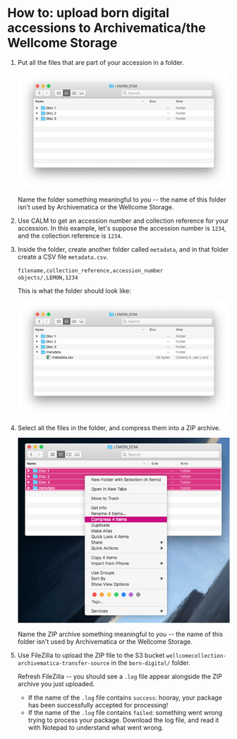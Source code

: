 # How to: upload born digital accessions to Archivematica/the Wellcome Storage

1.  Put all the files that are part of your accession in a folder.

    ![](upload_born_digital_accessions_1.png)

    Name the folder something meaningful to *you* -- the name of this folder isn't used by Archivematica or the Wellcome Storage.

2.  Use CALM to get an accession number and collection reference for your accession.
    In this example, let's suppose the accession number is `1234`, and the collection reference is `1234`.

3.  Inside the folder, create another folder called `metadata`, and in that folder create a CSV file `metadata.csv`.

    ```csv
    filename,collection_reference,accession_number
    objects/,LEMON,1234
    ```

    This is what the folder should look like:

    ![](upload_born_digital_accessions_2.png)

4.  Select all the files in the folder, and compress them into a ZIP archive.

    ![](upload_born_digital_accessions_3.png)

    Name the ZIP archive something meaningful to *you* -- the name of this folder isn't used by Archivematica or the Wellcome Storage.

5.  Use FileZilla to upload the ZIP file to the S3 bucket `wellcomecollection-archivematica-transfer-source` in the `born-digital/` folder.

    Refresh FileZilla -- you should see a `.log` file appear alongside the ZIP archive you just uploaded.

    *   If the name of the `.log` file contains `success`: hooray, your package has been successfully accepted for processing!
    *   If the name of the `.log` file contains `failed`: something went wrong trying to process your package.
        Download the log file, and read it with Notepad to understand what went wrong.
